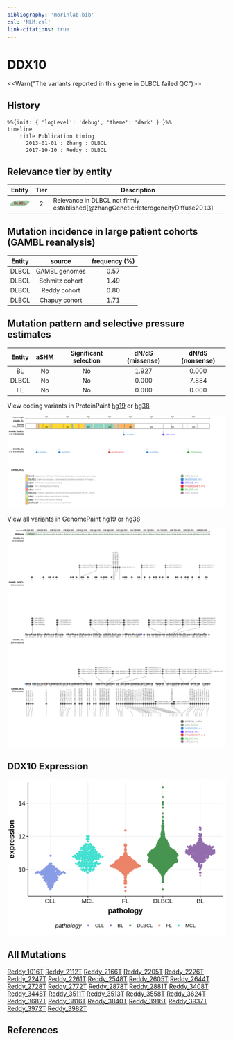 ```yaml
---
bibliography: 'morinlab.bib'
csl: 'NLM.csl'
link-citations: true
---
```

# DDX10

<<Warn("The variants reported in this gene in DLBCL failed QC")>>

## History

```mermaid
%%{init: { 'logLevel': 'debug', 'theme': 'dark' } }%%
timeline
    title Publication timing
      2013-01-01 : Zhang : DLBCL
      2017-10-10 : Reddy : DLBCL
```

## Relevance tier by entity

|Entity|Tier|Description                              |
|:------:|:----:|-----------------------------------------|
|![DLBCL](images/icons/DLBCL_tier2.png) |2  |Relevance in DLBCL not firmly established[@zhangGeneticHeterogeneityDiffuse2013]|

## Mutation incidence in large patient cohorts (GAMBL reanalysis)

|Entity|source        |frequency (%)|
|:------:|:--------------:|:-------------:|
|DLBCL |GAMBL genomes |0.57         |
|DLBCL |Schmitz cohort|1.49         |
|DLBCL |Reddy cohort  |0.80         |
|DLBCL |Chapuy cohort |1.71         |

## Mutation pattern and selective pressure estimates

|Entity|aSHM|Significant selection|dN/dS (missense)|dN/dS (nonsense)|
|:------:|:----:|:---------------------:|:----------------:|:----------------:|
|BL    |No  |No                   |1.927           |0.000           |
|DLBCL |No  |No                   |0.000           |7.884           |
|FL    |No  |No                   |0.000           |0.000           |




View coding variants in ProteinPaint [hg19](https://morinlab.github.io/LLMPP/GAMBL/DDX10_protein.html)  or [hg38](https://morinlab.github.io/LLMPP/GAMBL/DDX10_protein_hg38.html)

![](images/proteinpaint/DDX10_NM_004398.svg)

View all variants in GenomePaint [hg19](https://morinlab.github.io/LLMPP/GAMBL/DDX10.html)  or [hg38](https://morinlab.github.io/LLMPP/GAMBL/DDX10_hg38.html)

![](images/proteinpaint/DDX10.svg)

## DDX10 Expression
![](images/gene_expression/DDX10_by_pathology.svg)
<!-- ORIGIN: reddyGeneticFunctionalDrivers2017 -->
<!-- DLBCL: reddyGeneticFunctionalDrivers2017 -->

## All Mutations

[Reddy_1016T](https://www.bcgsc.ca/downloads/morinlab/GAMBL/Reddy/igv_reports/Reddy_1016T.html)
[Reddy_2112T](https://www.bcgsc.ca/downloads/morinlab/GAMBL/Reddy/igv_reports/Reddy_2112T.html)
[Reddy_2166T](https://www.bcgsc.ca/downloads/morinlab/GAMBL/Reddy/igv_reports/Reddy_2166T.html)
[Reddy_2205T](https://www.bcgsc.ca/downloads/morinlab/GAMBL/Reddy/igv_reports/Reddy_2205T.html)
[Reddy_2226T](https://www.bcgsc.ca/downloads/morinlab/GAMBL/Reddy/igv_reports/Reddy_2226T.html)
[Reddy_2247T](https://www.bcgsc.ca/downloads/morinlab/GAMBL/Reddy/igv_reports/Reddy_2247T.html)
[Reddy_2261T](https://www.bcgsc.ca/downloads/morinlab/GAMBL/Reddy/igv_reports/Reddy_2261T.html)
[Reddy_2548T](https://www.bcgsc.ca/downloads/morinlab/GAMBL/Reddy/igv_reports/Reddy_2548T.html)
[Reddy_2605T](https://www.bcgsc.ca/downloads/morinlab/GAMBL/Reddy/igv_reports/Reddy_2605T.html)
[Reddy_2644T](https://www.bcgsc.ca/downloads/morinlab/GAMBL/Reddy/igv_reports/Reddy_2644T.html)
[Reddy_2728T](https://www.bcgsc.ca/downloads/morinlab/GAMBL/Reddy/igv_reports/Reddy_2728T.html)
[Reddy_2772T](https://www.bcgsc.ca/downloads/morinlab/GAMBL/Reddy/igv_reports/Reddy_2772T.html)
[Reddy_2878T](https://www.bcgsc.ca/downloads/morinlab/GAMBL/Reddy/igv_reports/Reddy_2878T.html)
[Reddy_2881T](https://www.bcgsc.ca/downloads/morinlab/GAMBL/Reddy/igv_reports/Reddy_2881T.html)
[Reddy_3408T](https://www.bcgsc.ca/downloads/morinlab/GAMBL/Reddy/igv_reports/Reddy_3408T.html)
[Reddy_3448T](https://www.bcgsc.ca/downloads/morinlab/GAMBL/Reddy/igv_reports/Reddy_3448T.html)
[Reddy_3511T](https://www.bcgsc.ca/downloads/morinlab/GAMBL/Reddy/igv_reports/Reddy_3511T.html)
[Reddy_3513T](https://www.bcgsc.ca/downloads/morinlab/GAMBL/Reddy/igv_reports/Reddy_3513T.html)
[Reddy_3558T](https://www.bcgsc.ca/downloads/morinlab/GAMBL/Reddy/igv_reports/Reddy_3558T.html)
[Reddy_3624T](https://www.bcgsc.ca/downloads/morinlab/GAMBL/Reddy/igv_reports/Reddy_3624T.html)
[Reddy_3682T](https://www.bcgsc.ca/downloads/morinlab/GAMBL/Reddy/igv_reports/Reddy_3682T.html)
[Reddy_3816T](https://www.bcgsc.ca/downloads/morinlab/GAMBL/Reddy/igv_reports/Reddy_3816T.html)
[Reddy_3840T](https://www.bcgsc.ca/downloads/morinlab/GAMBL/Reddy/igv_reports/Reddy_3840T.html)
[Reddy_3916T](https://www.bcgsc.ca/downloads/morinlab/GAMBL/Reddy/igv_reports/Reddy_3916T.html)
[Reddy_3937T](https://www.bcgsc.ca/downloads/morinlab/GAMBL/Reddy/igv_reports/Reddy_3937T.html)
[Reddy_3972T](https://www.bcgsc.ca/downloads/morinlab/GAMBL/Reddy/igv_reports/Reddy_3972T.html)
[Reddy_3982T](https://www.bcgsc.ca/downloads/morinlab/GAMBL/Reddy/igv_reports/Reddy_3982T.html)


## References
